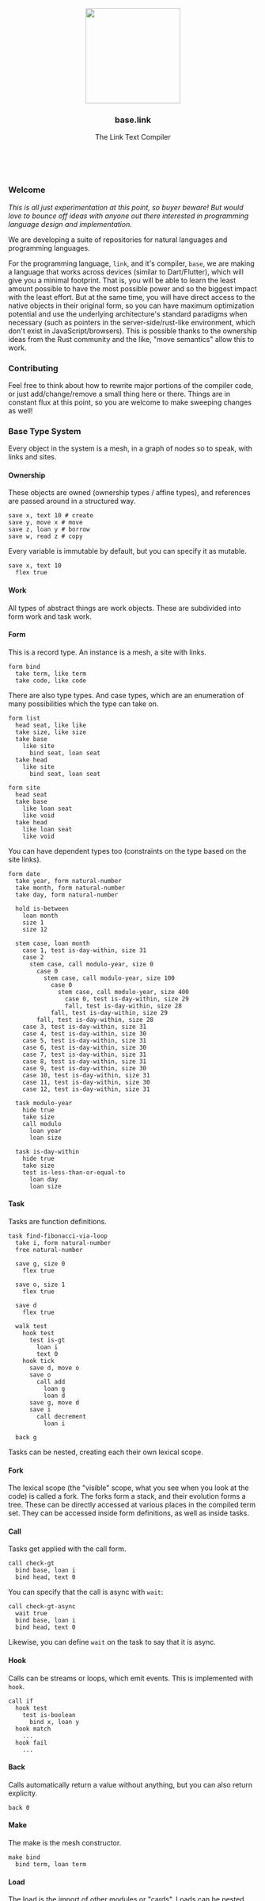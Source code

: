<br/>
<br/>
<br/>
<br/>
<br/>
<br/>
<br/>

<p align='center'>
  <img src='https://github.com/teamtreesurf/base.link/blob/make/view/base.svg?raw=true' height='192'>
</p>

<h3 align='center'>base.link</h3>
<p align='center'>
  The Link Text Compiler
</p>

<br/>
<br/>
<br/>

### Welcome

_This is all just experimentation at this point, so buyer
beware! But would love to bounce off ideas with anyone out there
interested in programming language design and implementation._

We are developing a suite of repositories for natural languages
and programming languages.

For the programming language, `link`, and it's compiler, `base`,
we are making a language that works across devices (similar to
Dart/Flutter), which will give you a minimal footprint. That is,
you will be able to learn the least amount possible to have the
most possible power and so the biggest impact with the least
effort. But at the same time, you will have direct access to the
native objects in their original form, so you can have maximum
optimization potential and use the underlying architecture's
standard paradigms when necessary (such as pointers in the
server-side/rust-like environment, which don't exist in
JavaScript/browsers). This is possible thanks to the ownership
ideas from the Rust community and the like, "move semantics"
allow this to work.

### Contributing

Feel free to think about how to rewrite major portions of the
compiler code, or just add/change/remove a small thing here or
there. Things are in constant flux at this point, so you are
welcome to make sweeping changes as well!

### Base Type System

Every object in the system is a mesh, in a graph of nodes so to
speak, with links and sites.

#### Ownership

These objects are owned (ownership types / affine types), and
references are passed around in a structured way.

```link
save x, text 10 # create
save y, move x # move
save z, loan y # borrow
save w, read z # copy
```

Every variable is immutable by default, but you can specify it
as mutable.

```link
save x, text 10
  flex true
```

#### Work

All types of abstract things are work objects. These are
subdivided into form work and task work.

#### Form

This is a record type. An instance is a mesh, a site with links.

```link
form bind
  take term, like term
  take code, like code
```

There are also type types. And case types, which are an
enumeration of many possibilities which the type can take on.

```link
form list
  head seat, like like
  take size, like size
  take base
    like site
      bind seat, loan seat
  take head
    like site
      bind seat, loan seat

form site
  head seat
  take base
    like loan seat
    like void
  take head
    like loan seat
    like void
```

You can have dependent types too (constraints on the type based
on the site links).

```link
form date
  take year, form natural-number
  take month, form natural-number
  take day, form natural-number

  hold is-between
    loan month
    size 1
    size 12

  stem case, loan month
    case 1, test is-day-within, size 31
    case 2
      stem case, call modulo-year, size 0
        case 0
          stem case, call modulo-year, size 100
            case 0
              stem case, call modulo-year, size 400
                case 0, test is-day-within, size 29
                fall, test is-day-within, size 28
            fall, test is-day-within, size 29
        fall, test is-day-within, size 28
    case 3, test is-day-within, size 31
    case 4, test is-day-within, size 30
    case 5, test is-day-within, size 31
    case 6, test is-day-within, size 30
    case 7, test is-day-within, size 31
    case 8, test is-day-within, size 31
    case 9, test is-day-within, size 30
    case 10, test is-day-within, size 31
    case 11, test is-day-within, size 30
    case 12, test is-day-within, size 31

  task modulo-year
    hide true
    take size
    call modulo
      loan year
      loan size

  task is-day-within
    hide true
    take size
    test is-less-than-or-equal-to
      loan day
      loan size
```

#### Task

Tasks are function definitions.

```link
task find-fibonacci-via-loop
  take i, form natural-number
  free natural-number

  save g, size 0
    flex true

  save o, size 1
    flex true

  save d
    flex true

  walk test
    hook test
      test is-gt
        loan i
        text 0
    hook tick
      save d, move o
      save o
        call add
          loan g
          loan d
      save g, move d
      save i
        call decrement
          loan i

  back g
```

Tasks can be nested, creating each their own lexical scope.

#### Fork

The lexical scope (the "visible" scope, what you see when you
look at the code) is called a fork. The forks form a stack, and
their evolution forms a tree. These can be directly accessed at
various places in the compiled term set. They can be accessed
inside form definitions, as well as inside tasks.

#### Call

Tasks get applied with the call form.

```link
call check-gt
  bind base, loan i
  bind head, text 0
```

You can specify that the call is async with `wait`:

```link
call check-gt-async
  wait true
  bind base, loan i
  bind head, text 0
```

Likewise, you can define `wait` on the task to say that it is
async.

#### Hook

Calls can be streams or loops, which emit events. This is
implemented with `hook`.

```link
call if
  hook test
    test is-boolean
      bind x, loan y
  hook match
    ...
  hook fail
    ...
```

#### Back

Calls automatically return a value without anything, but you can
also return explicity.

```
back 0
```

#### Make

The make is the mesh constructor.

```link
make bind
  bind term, loan term
```

#### Load

The load is the import of other modules or "cards". Loads can be
nested, and do pattern matching to select out object by type and
name.

```link
load /form
  take form link
  take form move
  take form read
  take form loan
```

#### Lead

A lead is returned when there is a potential error or value as
options.

#### Card

A card is a module. It belongs to a deck, the package.

#### Deck

A deck is a package. It belongs to a host, or an
organization/entity.

#### Host

A host is used to bind data, usually for passing to a call, but
can also be used to construct arbitrary trees of content.

```link
host hello, text <foo>
host world
  host bar, text <baz>
```

### Custom DSLs

You can build your own DSLs by defining a mine, mill, and mint
which combines the two.

#### Mine

A mine is a parser. There are two types of mines by default, the
text mine (which parses text/bits) and the tree mine (which
parses the trees of terms). The tree of terms that you get
initially is passed through the mine, and matched with a mill,
to get the final mesh.

```link
mine bind
  mine term, term bind
    mine term
      take name
    mine room
      make case
        mine form, form sift
          take sift
```

#### Mill

The mill takes the streaming output from the mine, and converts
it into mesh.

```link
mill bind
  mill term
    save term
  mill sift
    mill text
      save sift
    mill link
      mill road
        base seed
        make link
          bind road, link seed
          save sift
    mill move
      mill road
        base seed
        make move
          bind road, link seed
          save sift
    mill read
      mill road
        base seed
        make read
          bind road, link seed
          save sift
    mill loan
      mill road
        base seed
        make loan
          bind road, link seed
          save sift
    mill make, form make
      save sift
    mill call, form call
      save sift
    mill task, form task
      save sift
    mill task, form form
      save sift
  make bind
    bind term, link term
    bind term, link term
```

To construct your own DSLs, you simply define a mine which
parses the term tree (following the example mines for
inspiration), and define a mill to convert the mines parsings
into mesh.

This gives us a way to transform text content to trees to
meshes, and verify the transformation is correct.

Don't consider the trees of terms and the resulting objects as
really an inflexible syntax which defines opaque objects and
types. These are simple data structures encoding object trees
and graphs, not like functional languages. So you are free to
"compile" the object to create and run computation however you
see fit, which gives you great ability.

### Project Cleanliness

Parentheses are always avoided in our base style. All files are
named `base.link` inside of a folder, along with an optional
`test.link` test file. Certain folder collections are standard,
like Ruby on Rails.

### License

Copyright 2021-2022 <a href='https://drum.work'>TreeSurf</a>

Licensed under the Apache License, Version 2.0 (the "License");
you may not use this file except in compliance with the License.
You may obtain a copy of the License at

    http://www.apache.org/licenses/LICENSE-2.0

Unless required by applicable law or agreed to in writing,
software distributed under the License is distributed on an "AS
IS" BASIS, WITHOUT WARRANTIES OR CONDITIONS OF ANY KIND, either
express or implied. See the License for the specific language
governing permissions and limitations under the License.

### TreeSurf

This is being developed by the folks at
[TreeSurf](https://tree.surf), a California-based project for
helping humanity master information and computation. TreeSurf
started off in the winter of 2008 as a spark of an idea, to
forming a company 10 years later in the winter of 2018, to a
seed of a project just beginning its development phases. It is
entirely bootstrapped by working full time and running
[Etsy](https://etsy.com/shop/teamtreesurf) and
[Amazon](https://www.amazon.com/s?rh=p_27%3AMount+Build) shops.
Also find us on
[Facebook](https://www.facebook.com/teamtreesurf),
[Twitter](https://twitter.com/teamtreesurf), and
[LinkedIn](https://www.linkedin.com/company/teamtreesurf). Check
out our other GitHub projects as well!
